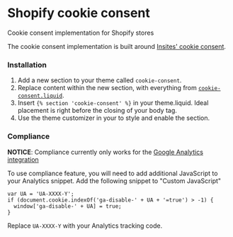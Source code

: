 # Shopify cookie consent
Cookie consent implementation for Shopify stores

The cookie consent implementation is built around <a href="https://cookieconsent.insites.com/" target="_blank">Insites' cookie consent</a>.

### Installation
1. Add a new section to your theme called `cookie-consent`.
2. Replace content within the new section, with everything from <a href="https://github.com/Youfront/shopify-cookie-consent/blob/master/cookie-consent.liquid">`cookie-consent.liquid`</a>.
3. Insert `{% section 'cookie-consent' %}` in your theme.liquid. Ideal placement is right before the closing of your body tag.
4. Use the theme customizer in your to style and enable the section.

### Compliance
<b>NOTICE</b>: Compliance currently only works for the <a href="https://help.shopify.com/manual/reports-and-analytics/google-analytics" target="_blank">Google Analytics integration</a> 

To use compliance feature, you will need to add additional JavaScript to your Analytics snippet. Add the following snippet to "Custom JavaScript"

```
var UA = 'UA-XXXX-Y';
if (document.cookie.indexOf('ga-disable-' + UA + '=true') > -1) {
  window['ga-disable-' + UA] = true;
}
```

Replace `UA-XXXX-Y` with your Analytics tracking code.